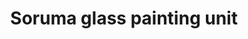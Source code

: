 ---
title: "Soruma glass painting unit"
url: /thiruvananthapuram/soruma-glass-painting-unit/
shop: shop
---